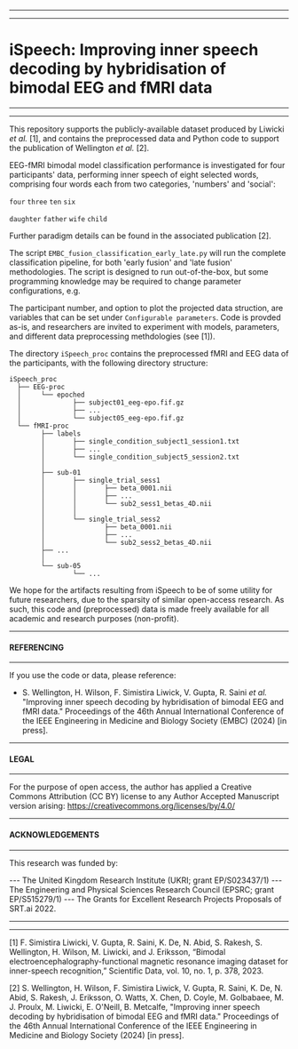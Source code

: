 
---
---
# iSpeech: Improving inner speech decoding by hybridisation of bimodal EEG and fMRI data
---
---

This repository supports the publicly-available dataset produced by Liwicki _et al._ [1], and contains the preprocessed data and Python code to support the publication of Wellington _et al._ [2].

EEG-fMRI bimodal model classification performance is investigated for four participants' data, performing inner speech of eight selected words, comprising four words each from two categories, 'numbers' and 'social':

`four` `three` `ten` `six`

`daughter` `father` `wife` `child`

Further paradigm details can be found in the associated publication [2].

The script `EMBC_fusion_classification_early_late.py` will run the complete classification pipeline, for both 'early fusion' and 'late fusion' methodologies. The script is designed to run out-of-the-box, but some programming knowledge may be required to change parameter configurations, e.g.

The participant number, and option to plot the projected data struction, are variables that can be set under `Configurable parameters`. Code is provded as-is, and researchers are invited to experiment with models, parameters, and different data preprocessing methdologies (see [1]).

The directory `iSpeech_proc` contains the preprocessed fMRI and EEG data of the participants, with the following directory structure:


```
iSpeech_proc
  ├── EEG-proc
  │     └── epoched
  │             ├── subject01_eeg-epo.fif.gz
  │             ├── ...
  │             └── subject05_eeg-epo.fif.gz
  └── fMRI-proc
        ├── labels
        │       ├── single_condition_subject1_session1.txt
        │       ├── ...
        │       └── single_condition_subject5_session2.txt
        │       
        ├── sub-01
        │       ├── single_trial_sess1
        │       │       ├── beta_0001.nii
        │       │       ├── ...
        │       │       └── sub2_sess1_betas_4D.nii
        │       │
        │       └── single_trial_sess2
        │               ├── beta_0001.nii
        │               ├── ...
        │               └── sub2_sess2_betas_4D.nii
        ├── ...
        │
        └── sub-05
                └── ...
```

We hope for the artifacts resulting from iSpeech to be of some utility for future researchers, due to the sparsity of similar open-access research. As such, this code and (preprocessed) data is made freely available for all academic and research purposes (non-profit).

---

#### REFERENCING

---

If you use the code or data, please reference:

* S. Wellington, H. Wilson, F. Simistira Liwick, V. Gupta, R. Saini _et al._ "Improving inner speech decoding by hybridisation of bimodal EEG and fMRI data." Proceedings of the 46th Annual International Conference of the IEEE Engineering in Medicine and Biology Society (EMBC) (2024) [in press].

---

#### LEGAL

---

For the purpose of open access, the author has applied a Creative Commons Attribution (CC BY) license to any Author Accepted Manuscript version arising: https://creativecommons.org/licenses/by/4.0/

---

#### ACKNOWLEDGEMENTS

---

This research was funded by:

--- The United Kingdom Research Institute (UKRI; grant EP/S023437/1)
--- The Engineering and Physical Sciences Research Council (EPSRC; grant EP/S515279/1)
--- The Grants for Excellent Research Projects Proposals of SRT.ai 2022.

---
---

[1] F. Simistira Liwicki, V. Gupta, R. Saini, K. De, N. Abid, S. Rakesh, S. Wellington, H. Wilson, M. Liwicki, and J. Eriksson, “Bimodal electroencephalography-functional magnetic resonance imaging dataset for inner-speech recognition,” Scientific Data, vol. 10, no. 1, p. 378, 2023.

[2] S. Wellington, H. Wilson, F. Simistira Liwick, V. Gupta, R. Saini, K. De, N. Abid, S. Rakesh, J. Eriksson, O. Watts, X. Chen, D. Coyle, M. Golbabaee, M. J. Proulx, M.  Liwicki, E. O'Neill, B. Metcalfe, "Improving inner speech decoding by hybridisation of bimodal EEG and fMRI data." Proceedings of the 46th Annual International Conference of the IEEE Engineering in Medicine and Biology Society (2024) [in press].
